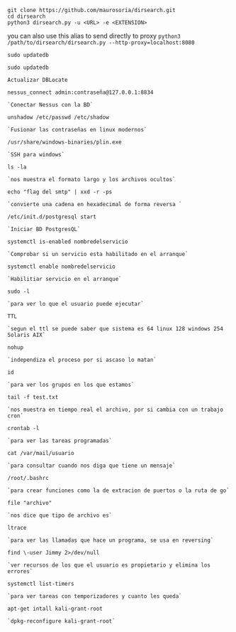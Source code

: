 ```
git clone https://github.com/maurosoria/dirsearch.git
cd dirsearch
python3 dirsearch.py -u <URL> -e <EXTENSION>
```

you can also use this alias to send directly to proxy
`python3 /path/to/dirsearch/dirsearch.py --http-proxy=localhost:8080`




``` 
sudo updatedb
``` 

```
sudo updatedb
```
`Actualizar DBLocate`

```
nessus_connect admin:contraseña@127.0.0.1:8834
```
 	`Conectar Nessus con la BD`

```
unshadow /etc/passwd /etc/shadow
```
	`Fusionar las contraseñas en linux modernos`

```
/usr/share/windows-binaries/plin.exe
```
	`SSH para windows`

```
ls -la
```
	`nos muestra el formato largo y los archivos ocultos`

```
echo "flag del smtp" | xxd -r -ps 
```
	`convierte una cadena en hexadecimal de forma reversa `

```
/etc/init.d/postgresql start 
```
	`Iniciar BD PostgresQL`

```
systemctl is-enabled nombredelservicio
```
	`Comprobar si un servicio esta habilitado en el arranque`

```
systemctl enable nombredelservicio
```
	`Habilitiar servicio en el arranque`

```
sudo -l
```
	`para ver lo que el usuario puede ejecutar`

```
TTL
```
	`segun el ttl se puede saber que sistema es 64 linux 128 windows 254 Solaris AIX`

```
nohup
```
	`independiza el proceso por si ascaso lo matan`

```
id
```
	`para ver los grupos en los que estamos`

```
tail -f test.txt
```
	`nos muestra en tiempo real el archivo, por si cambia con un trabajo cron`

```
crontab -l
```
	`para ver las tareas programadas`

```
cat /var/mail/usuario
```
	`para consultar cuando nos diga que tiene un mensaje`

```
/root/.bashrc
```
	`para crear funciones como la de extracion de puertos o la ruta de go`

```
file "archivo" 
```
	`nos dice que tipo de archivo es`

```
ltrace
```
	`para ver las llamadas que hace un programa, se usa en reversing`

```
find \-user Jimmy 2>/dev/null
```
	`ver recursos de los que el usuario es propietario y elimina los errores`

```
systemctl list-timers
```
	`para ver tareas con temporizadores y cuanto les queda`

```
apt-get intall kali-grant-root
```
	`dpkg-reconfigure kali-grant-root`

